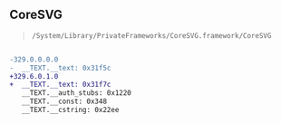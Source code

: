 ## CoreSVG

> `/System/Library/PrivateFrameworks/CoreSVG.framework/CoreSVG`

```diff

-329.0.0.0.0
-  __TEXT.__text: 0x31f5c
+329.6.0.1.0
+  __TEXT.__text: 0x31f7c
   __TEXT.__auth_stubs: 0x1220
   __TEXT.__const: 0x348
   __TEXT.__cstring: 0x22ee

```
